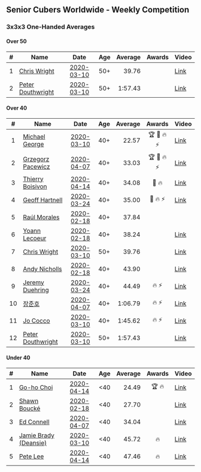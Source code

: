 ## Senior Cubers Worldwide - Weekly Competition
### 3x3x3 One-Handed Averages

#### Over 50

| # | Name | Date | Age | Average | Awards | Video |
| :--: | -- | :--: | :--: | --: | :--: | -- |
| 1 | [Chris Wright](../persons/chris_wright.md) | [2020-03-10](2020-03-10.md) | 50+ | 39.76 |  | [Link](https://www.facebook.com/events/684510792316675/permalink/685546418879779/) |
| 2 | [Peter Douthwright](../persons/peter_douthwright.md) | [2020-03-10](2020-03-10.md) | 50+ | 1:57.43 |  | [Link](https://www.facebook.com/events/684510792316675/permalink/688822721885482/) |

#### Over 40

| # | Name | Date | Age | Average | Awards | Video |
| :--: | -- | :--: | :--: | --: | :--: | -- |
| 1 | [Michael George](../persons/michael_george.md) | [2020-03-10](2020-03-10.md) | 40+ | 22.57 | 🏆 🥇 🔥 ⚡ | [Link](https://www.facebook.com/events/684510792316675/permalink/684649052302849/) |
| 2 | [Grzegorz Pacewicz](../persons/grzegorz_pacewicz.md) | [2020-04-07](2020-04-07.md) | 40+ | 33.03 | 🏆 🥇 🔥 ⚡ | [Link](https://www.facebook.com/events/682716079141575/permalink/686891215390728/) |
| 3 | [Thierry Boisivon](../persons/thierry_boisivon.md) | [2020-04-14](2020-04-14.md) | 40+ | 34.08 | 🥈 🔥 | [Link](https://www.facebook.com/events/982619255468618/permalink/986831878380689/) |
| 4 | [Geoff Hartnell](../persons/geoff_hartnell.md) | [2020-03-24](2020-03-24.md) | 40+ | 35.00 | 🥈 🔥 ⚡ | [Link](https://www.facebook.com/events/212335450005639/permalink/215249939714190/) |
| 5 | [Raúl Morales](../persons/raul_morales.md) | [2020-02-18](2020-02-18.md) | 40+ | 37.84 |  | |
| 6 | [Yoann Lecoeur](../persons/yoann_lecoeur.md) | [2020-02-18](2020-02-18.md) | 40+ | 38.24 |  | [Link](https://www.facebook.com/events/1618332754973681/permalink/1622459904560966/) |
| 7 | [Chris Wright](../persons/chris_wright.md) | [2020-03-10](2020-03-10.md) | 50+ | 39.76 |  | [Link](https://www.facebook.com/events/684510792316675/permalink/685546418879779/) |
| 8 | [Andy Nicholls](../persons/andy_nicholls.md) | [2020-02-18](2020-02-18.md) | 40+ | 43.90 |  | [Link](https://www.facebook.com/events/1618332754973681/permalink/1618697511603872/) |
| 9 | [Jeremy Duehring](../persons/jeremy_duehring.md) | [2020-03-24](2020-03-24.md) | 40+ | 44.49 | 🔥 ⚡ | [Link](https://www.facebook.com/events/212335450005639/permalink/213082393264278/) |
| 10 | [장준호](../persons/장준호.md) | [2020-04-07](2020-04-07.md) | 40+ | 1:06.79 | 🔥 ⚡ | [Link](https://www.facebook.com/events/682716079141575/permalink/686595828753600/) |
| 11 | [Jo Cocco](../persons/jo_cocco.md) | [2020-03-10](2020-03-10.md) | 40+ | 1:45.62 | 🔥 ⚡ | [Link](https://www.facebook.com/events/164742401163863/permalink/168022254169211/) |
| 12 | [Peter Douthwright](../persons/peter_douthwright.md) | [2020-03-10](2020-03-10.md) | 50+ | 1:57.43 |  | [Link](https://www.facebook.com/events/684510792316675/permalink/688822721885482/) |

#### Under 40

| # | Name | Date | Age | Average | Awards | Video |
| :--: | -- | :--: | :--: | --: | :--: | -- |
| 1 | [Go-ho Choi](../persons/go-ho_choi.md) | [2020-04-14](2020-04-14.md) | <40 | 24.49 | 🏆 🔥 | [Link](https://www.facebook.com/events/982619255468618/permalink/987264148337462/) |
| 2 | [Shawn Boucké](../persons/shawn_boucke.md) | [2020-02-18](2020-02-18.md) | <40 | 27.70 |  | [Link](https://www.facebook.com/events/1618332754973681/permalink/1621909717949318/) |
| 3 | [Ed Connell](../persons/ed_connell.md) | [2020-04-07](2020-04-07.md) | <40 | 34.04 |  | [Link](https://www.facebook.com/events/682716079141575/permalink/684177285662121/) |
| 4 | [Jamie Brady (Deansie)](../persons/jamie_brady.md) | [2020-03-10](2020-03-10.md) | <40 | 45.72 | 🔥 | [Link](https://www.facebook.com/events/684510792316675/permalink/687277482040006/) |
| 5 | [Pete Lee](../persons/pete_lee.md) | [2020-04-14](2020-04-14.md) | <40 | 47.46 | 🔥 | [Link](https://www.facebook.com/events/982619255468618/permalink/985950998468777/) |


<!-- Global site tag (gtag.js) - Google Analytics -->
<script async src="https://www.googletagmanager.com/gtag/js?id=UA-86348435-3"></script>
<script>window.dataLayer = window.dataLayer || []; function gtag() {dataLayer.push(arguments);} gtag('js', new Date()); gtag('config', 'UA-86348435-3');</script>
